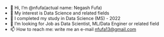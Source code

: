 - 👋 Hi, I’m @nfufa(actual name: Negash Fufa)
- 👀 My interest is Data Science and related fields
- 🌱 I completed my study in Data Science (MS) - 2022
- 💞️ I’m looking for Job as Data Scientist, ML/Data Enginer or related field
- 📫 How to reach me: write me an e-mail
              nfufa13@gmail.com

<!---
nfufa/nfufa is a ✨ special ✨ repository because its `README.md` (this file) appears on your GitHub profile.
You can click the Preview link to take a look at your changes.
--->
